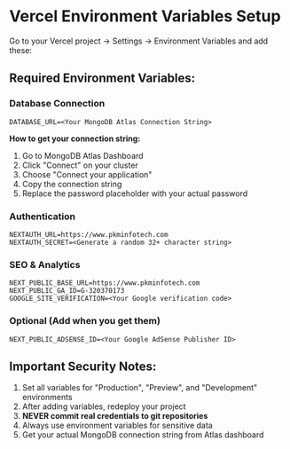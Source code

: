 # Vercel Environment Variables Setup

Go to your Vercel project → Settings → Environment Variables and add these:

## Required Environment Variables:

### Database Connection
```
DATABASE_URL=<Your MongoDB Atlas Connection String>
```
**How to get your connection string:**
1. Go to MongoDB Atlas Dashboard
2. Click "Connect" on your cluster
3. Choose "Connect your application"
4. Copy the connection string
5. Replace the password placeholder with your actual password

### Authentication
```
NEXTAUTH_URL=https://www.pkminfotech.com
NEXTAUTH_SECRET=<Generate a random 32+ character string>
```

### SEO & Analytics
```
NEXT_PUBLIC_BASE_URL=https://www.pkminfotech.com
NEXT_PUBLIC_GA_ID=G-320370173
GOOGLE_SITE_VERIFICATION=<Your Google verification code>
```

### Optional (Add when you get them)
```
NEXT_PUBLIC_ADSENSE_ID=<Your Google AdSense Publisher ID>
```

## Important Security Notes:
1. Set all variables for "Production", "Preview", and "Development" environments
2. After adding variables, redeploy your project
3. **NEVER commit real credentials to git repositories**
4. Always use environment variables for sensitive data
5. Get your actual MongoDB connection string from Atlas dashboard 